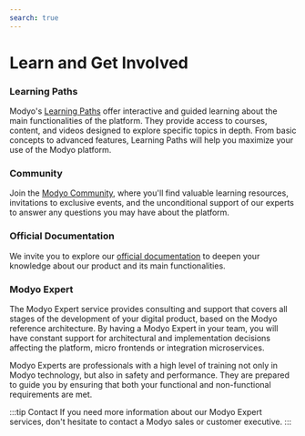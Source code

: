 ```yaml
---
search: true
---
```


# Learn and Get Involved

### Learning Paths

Modyo's [Learning Paths](https://help.modyo.com) offer interactive and guided learning about the main functionalities of the platform. They provide access to courses, content, and videos designed to explore specific topics in depth. From basic concepts to advanced features, Learning Paths will help you maximize your use of the Modyo platform.

### Community

Join the [Modyo Community](https://www.modyo.com/community), where you'll find valuable learning resources, invitations to exclusive events, and the unconditional support of our experts to answer any questions you may have about the platform.

### Official Documentation

We invite you to explore our [official documentation](/en/platform) to deepen your knowledge about our product and its main functionalities.

### Modyo Expert

The Modyo Expert service provides consulting and support that covers all stages of the development of your digital product, based on the Modyo reference architecture. By having a Modyo Expert in your team, you will have constant support for architectural and implementation decisions affecting the platform, micro frontends or integration microservices.

Modyo Experts are professionals with a high level of training not only in Modyo technology, but also in safety and performance. They are prepared to guide you by ensuring that both your functional and non-functional requirements are met.

:::tip Contact
If you need more information about our Modyo Expert services, don't hesitate to contact a Modyo sales or customer executive.
:::